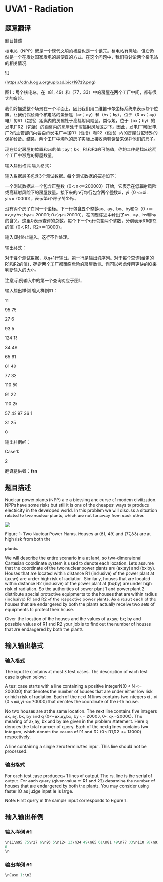 # UVA1 - Radiation

## 题意翻译

题目描述

核电站（NPP）既是一个现代文明的祝福也是一个诅咒。核电站有风险，但它仍然是一个在发达国家发电的最便宜的方式。在这个问题中，我们将讨论两个核电站的相关情况

![]

(https://cdn.luogu.org/upload/pic/19723.png)

图1：两个核电站。在（81, 49）和（77，33）中的房屋在两个工厂中间，都有很大的危险。

我们将描述整个场景在一个平面上，因此我们用二维笛卡尔坐标系统来表示每个位置。让我们假设两个核电站的坐标是（ax；ay）和（bx；by）。位于（R.ax；ay）电厂的R1（包括）距离内的房屋处于高辐射风险区。类似地，位于（bx；by）的发电厂R2（包括）的距离内的房屋处于高辐射风险区之下。因此，发电厂1和发电厂2的主管部门向各自的发电厂半径R1（包括）和R2（包括）内的房屋分配特殊的保护设备。结果，两个工厂中濒危的房子实际上接收两套设备来保护他们的房子。

现在给定房屋的位置和ax的值；ay；bx；R1和R2的可能值，你的工作是找出这两个工厂中濒危的房屋数量。

输入输出格式 输入格式：

输入数据最多包含3个测试数据。每个测试数据的描述如下：

一个测试数据从一个包含正整数（0＜n<＝200000）开始，它表示在低辐射风险或高辐射风险下的房屋数量。接下来的n行每行包含两个整数xi，yi（0 <=xi，yi<= 20000），表示第i个房子的坐标。

没有两个房子在同一个坐标。下一行包含五个整数ax、ay、bx、by和Q（0 <＝ax,ay,bx; by<= 20000; 0＜q<=20000）。在问题陈述中给出了ax、ay、bx和by的含义。这里Q表示查询的总数。每个下一个q行包含两个整数，分别表示R1和R2的值（0＜R1，R2<＝13000）。

输入0时终止输入。这行不作处理。

输出格式：

对于每个测试数据，以q+1行输出。第一行是输出的序列。对于每个查询(给定的R1和R2的值)，确定两个工厂都面临危险的房屋数量。您可以考虑使用更快的IO来判断输入的大小。

注意:示例输入中的第一个查询对应于图1。

输入输出样例 输入样例#1：

11

95 75

27 6

93 5

124 13

34 49

65 61

81 49

77 33

110 50

91 22

110 25

57 42 97 36 1

31 25

0

输出样例#1：

Case 1:

2

翻译提供者：__fan__

## 题目描述

Nuclear power plants (NPP) are a blessing and curse of modern civilization. NPPs have some risks but still it is one of the cheapest ways to produce electricity in the developed world. In this problem we will discuss a situation related to two nuclear plants, which are not far away from each other.

![](https://cdn.luogu.com.cn/upload/vjudge_pic/SP18666/ceb8ede35be5c4cda8253b45b564d709df16790b.png)

Figure 1: Two Nuclear Power Plants. Houses at (81, 49) and (77,33) are at high risk from both the

plants.

We will describe the entire scenario in a at land, so two-dimensional Cartesian coordinate system is used to denote each location. Lets assume that the coordinate of the two nuclear power plants are (ax;ay) and (bx;by). Houses that are located within distance R1 (inclusive) of the power plant at (ax;ay) are under high risk of radiation. Similarly, houses that are located within distance R2 (inclusive) of the power plant at (bx;by) are under high risk of radiation. So the authorities of power plant 1 and power plant 2 distribute special protective equipments to the houses that are within radius (inclusive) R1 and R2 of the respective power plants. As a result each of the houses that are endangered by both the plants actually receive two sets of equipments to protect their house.

Given the location of the houses and the values of ax;ay; bx; by and possible values of R1 and R2 your job is to find out the number of houses that are endangered by both the plants

## 输入输出格式

### 输入格式

The input le contains at most 3 test cases. The description of each test case is given below:

A test case starts with a line containing a positive integerN(0 < N <= 200000) that denotes the number of houses that are under either low risk or high risk of radiation. Each of the next N lines contains two integers xi , yi (0 <=xi,yi <= 20000) that denotes the coordinate of the i-th house.

No two houses are at the same location. The next line contains five integers ax, ay, bx, by and q (0<=ax,ay,bx, by <= 20000, 0< q<=20000). The meaning of ax,ay, bx and by are given in the problem statement. Here q denotes the total number of query. Each of the nextq lines contains two integers, which denote the values of R1 and R2 (0< R1,R2 <= 13000) respectively.

A line containing a single zero terminates input. This line should not be processed.

### 输出格式

For each test case produceq+ 1 lines of output. The rst line is the serial of output. For each query (given value of R1 and R2) determine the number of houses that are endangered by both the plants. You may consider using faster IO as judge input le is large.

Note: First query in the sample input corresponds to Figure 1.

## 输入输出样例

### 输入样例 #1

```cpp
\n11\n95 75\n27 6\n93 5\n124 13\n34 49\n65 61\n81 49\n77 33\n110 50\n91 22\n110 25\n57 42 97 36 1\n31 25
0
\n
```


### 输出样例 #1

```cpp
\nCase 1:\n2
```


